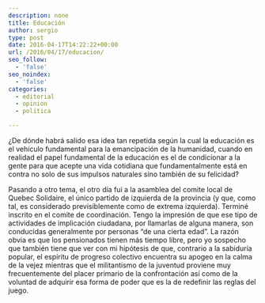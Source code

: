 ```yaml
---
description: none
title: Educación
author: sergio
type: post
date: 2016-04-17T14:22:22+00:00
url: /2016/04/17/educacion/
seo_follow:
  - 'false'
seo_noindex:
  - 'false'
categories:
  - editorial
  - opinion
  - política

---
```

¿De dónde habrá salido esa idea tan repetida según la cual la educación es el vehículo fundamental para la emancipación de la humanidad, cuando en realidad el papel fundamental de la educación es el de condicionar a la gente para que acepte una vida cotidiana que fundamentalmente está en contra no solo de sus impulsos naturales sino también de su felicidad?

Pasando a otro tema, el otro día fui a la asamblea del comite local de Quebec Solidaire, el único partido de izquierda de la provincia (y que, como tal, es considerado previsiblemente como de extrema izquierda). Terminé inscrito en el comite de coordinación. Tengo la impresión de que ese tipo de actividades de implicación ciudadana, por llamarlas de alguna manera, son conducidas generalmente por personas &#8220;de una cierta edad&#8221;. La razón obvia es que los pensionados tienen más tiempo libre, pero yo sospecho que también tiene que ver con mi hipótesis de que, contrario a la sabiduría popular, el espíritu de progreso colectivo encuentra su apogeo en la calma de la vejez mientras que el militantismo de la juventud proviene muy frecuentemente del placer primario de la confrontación así como de la voluntad de adquirir esa forma de poder que es la de redefinir las reglas del juego.
